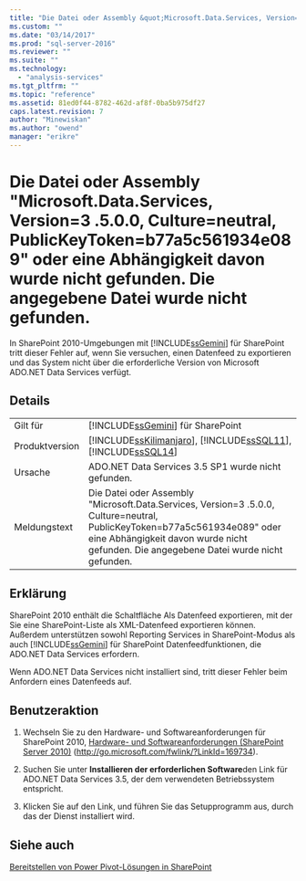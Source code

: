 ```yaml
---
title: "Die Datei oder Assembly &quot;Microsoft.Data.Services, Version=3 .5.0.0, Culture=neutral, PublicKeyToken=b77a5c561934e089&quot; oder eine Abh&#228;ngigkeit davon wurde nicht gefunden. Die angegebene Datei wurde nicht gefunden. | Microsoft Docs"
ms.custom: ""
ms.date: "03/14/2017"
ms.prod: "sql-server-2016"
ms.reviewer: ""
ms.suite: ""
ms.technology: 
  - "analysis-services"
ms.tgt_pltfrm: ""
ms.topic: "reference"
ms.assetid: 81ed0f44-8782-462d-af8f-0ba5b975df27
caps.latest.revision: 7
author: "Minewiskan"
ms.author: "owend"
manager: "erikre"
---
```

# Die Datei oder Assembly &quot;Microsoft.Data.Services, Version=3 .5.0.0, Culture=neutral, PublicKeyToken=b77a5c561934e089&quot; oder eine Abh&#228;ngigkeit davon wurde nicht gefunden. Die angegebene Datei wurde nicht gefunden.
  In SharePoint 2010-Umgebungen mit [!INCLUDE[ssGemini](../../includes/ssgemini-md.md)] für SharePoint tritt dieser Fehler auf, wenn Sie versuchen, einen Datenfeed zu exportieren und das System nicht über die erforderliche Version von Microsoft ADO.NET Data Services verfügt.  
  
## Details  
  
|||  
|-|-|  
|Gilt für|[!INCLUDE[ssGemini](../../includes/ssgemini-md.md)] für SharePoint|  
|Produktversion|[!INCLUDE[ssKilimanjaro](../../includes/sskilimanjaro-md.md)], [!INCLUDE[ssSQL11](../../includes/sssql11-md.md)], [!INCLUDE[ssSQL14](../../includes/sssql14-md.md)]|  
|Ursache|ADO.NET Data Services 3.5 SP1 wurde nicht gefunden.|  
|Meldungstext|Die Datei oder Assembly "Microsoft.Data.Services, Version=3 .5.0.0, Culture=neutral, PublicKeyToken=b77a5c561934e089" oder eine Abhängigkeit davon wurde nicht gefunden. Die angegebene Datei wurde nicht gefunden.|  
  
## Erklärung  
 SharePoint 2010 enthält die Schaltfläche Als Datenfeed exportieren, mit der Sie eine SharePoint-Liste als XML-Datenfeed exportieren können. Außerdem unterstützen sowohl Reporting Services in SharePoint-Modus als auch [!INCLUDE[ssGemini](../../includes/ssgemini-md.md)] für SharePoint Datenfeedfunktionen, die ADO.NET Data Services erfordern.  
  
 Wenn ADO.NET Data Services nicht installiert sind, tritt dieser Fehler beim Anfordern eines Datenfeeds auf.  
  
## Benutzeraktion  
  
1.  Wechseln Sie zu den Hardware- und Softwareanforderungen für SharePoint 2010, [Hardware- und Softwareanforderungen (SharePoint Server 2010)](http://go.microsoft.com/fwlink/?LinkId=169734) (http://go.microsoft.com/fwlink/?LinkId=169734).  
  
2.  Suchen Sie unter **Installieren der erforderlichen Software**den Link für ADO.NET Data Services 3.5, der dem verwendeten Betriebssystem entspricht.  
  
3.  Klicken Sie auf den Link, und führen Sie das Setupprogramm aus, durch das der Dienst installiert wird.  
  
## Siehe auch  
 [Bereitstellen von Power Pivot-Lösungen in SharePoint](../../analysis-services/power-pivot-sharepoint/deploy-power-pivot-solutions-to-sharepoint.md)  
  
  